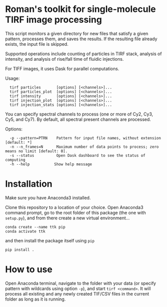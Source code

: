 # Roman's toolkit for single-molecule TIRF image processing

This script monitors a given directory for new files that satisfy a
given pattern, processes them, and saves the results. If the resulting
file already exists, the input file is skipped.

Supported operations include counting of particles in TIRF stack,
analysis of intensity, and analysis of rise/fall time of fluidic injections.

For TIFF images, it uses Dask for parallel computations.

Usage:
```
  tirf particles       [options] [<channels>]...
  tirf particles_plot  [options] [<channels>]...
  tirf intensity       [options] [<channels>]...
  tirf injection_plot  [options] [<channels>]...
  tirf injection_stats [options] [<channels>]...
```
You can specify spectral channels to process (one or more of Cy2, Cy3,
Cy5, and Cy7). By default, all spectral present channels are processed.

Options:
```
  -p --pattern=PTRN    Pattern for input file names, without extension [default: *]
  -n --n_frames=N      Maximum number of data points to process; zero means no limit [default: 0].
  -s --status          Open Dask dashboard to see the status of computing
  -h --help           Show help message
```


# Installation

Make sure you have Anaconda3 installed.

Clone this repository to a location of your choice. Open Anaconda3 command prompt,
go to the root folder of this package (the one with `setup.py`), and from there
create a new virtual environment...

```
conda create --name ttk pip
conda activate ttk
```

and then install the package itself using `pip`

```
pip install .
```

# How to use

Open Anaconda terminal, navigate to the folder with your data (or specify pattern with wildcards using option `-p`),
and start `tirf <command>`. It will process all existing and any newly created TIF/CSV files in the current folder
as long as it is running.


